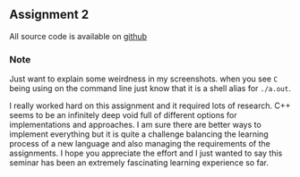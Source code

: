 ## Assignment 2


All source code is available on [github](https://github.com/qasimwarraich/PLP/tree/master/A2)


### Note

Just want to explain some weirdness in my screenshots. when you see `C` being using on the command line just know that it is a shell alias for `./a.out`.

I really worked hard on this assignment and it required lots of research. C++ seems to be an infinitely deep void full of different options for implementations and approaches. I am sure there are better ways to implement everything but it is quite a challenge balancing the learning process of a new language and also managing the requirements of the assignments. I hope you appreciate the effort and I just wanted to say this seminar has been an extremely fascinating learning experience so far. 
